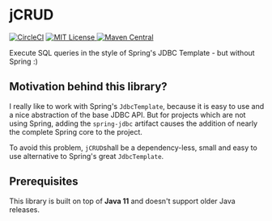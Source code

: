 # jCRUD 
[![CircleCI](https://circleci.com/gh/erdlet/jcrud.svg?style=svg&circle-token=c30ecba548cdeebf02eb7541feeca5a9ca984be2)](https://circleci.com/gh/erdlet/jcrud) [![MIT License](http://img.shields.io/badge/license-MIT-green.svg) ](https://github.com/erdlet/jcrud/blob/master/LICENSE)[![Maven Central](https://img.shields.io/maven-central/v/de.erdlet.jcrud/jcrud.svg?label=Maven%20Central)](https://search.maven.org/search?q=g:%22de.erdlet.jcrud%22%20AND%20a:%22jcrud%22) 

Execute SQL queries in the style of Spring's JDBC Template - but without Spring :)

## Motivation behind this library?
I really like to work with Spring's `JdbcTemplate`, because it is easy to use and a nice
abstraction of the base JDBC API. But for projects which are not using Spring, adding the
`spring-jdbc` artifact causes the addition of nearly the complete Spring core to the project.

To avoid this problem, `jCRUD`shall be a dependency-less, small and easy to use alternative to Spring's great `JdbcTemplate`.

## Prerequisites
This library is built on top of **Java 11** and doesn't support older Java releases.

